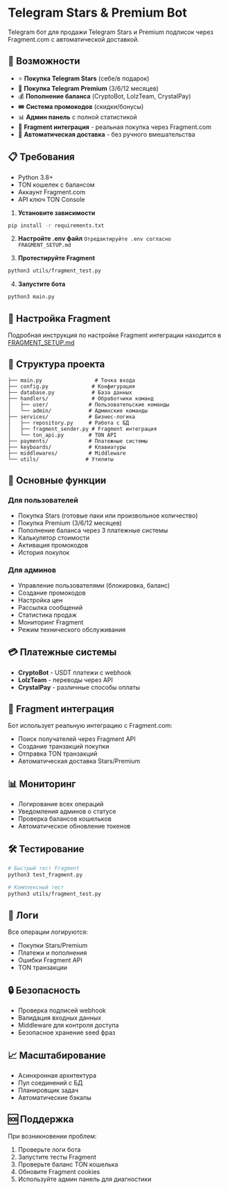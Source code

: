 # Telegram Stars & Premium Bot

Telegram бот для продажи Telegram Stars и Premium подписок через Fragment.com с автоматической доставкой.

## 🚀 Возможности

- ⭐ **Покупка Telegram Stars** (себе/в подарок)
- 💎 **Покупка Telegram Premium** (3/6/12 месяцев)
- 💰 **Пополнение баланса** (CryptoBot, LolzTeam, CrystalPay)
- 🎟️ **Система промокодов** (скидки/бонусы)
- 📊 **Админ панель** с полной статистикой
- 🔗 **Fragment интеграция** - реальная покупка через Fragment.com
- 🤖 **Автоматическая доставка** - без ручного вмешательства

## 📋 Требования

- Python 3.8+
- TON кошелек с балансом
- Аккаунт Fragment.com
- API ключ TON Console

1. **Установите зависимости**
```bash
pip install -r requirements.txt
```

2. **Настройте .env файл**
`
Отредактируйте .env согласно FRAGMENT_SETUP.md
`

3. **Протестируйте Fragment**
```bash
python3 utils/fragment_test.py
```

4. **Запустите бота**
```bash
python3 main.py
```

## 🔧 Настройка Fragment

Подробная инструкция по настройке Fragment интеграции находится в [FRAGMENT_SETUP.md](FRAGMENT_SETUP.md)

## 📁 Структура проекта

```
├── main.py                 # Точка входа
├── config.py              # Конфигурация
├── database.py            # База данных
├── handlers/              # Обработчики команд
│   ├── user/             # Пользовательские команды
│   └── admin/            # Админские команды
├── services/             # Бизнес-логика
│   ├── repository.py     # Работа с БД
│   ├── fragment_sender.py # Fragment интеграция
│   └── ton_api.py        # TON API
├── payments/             # Платежные системы
├── keyboards/            # Клавиатуры
├── middlewares/          # Middleware
└── utils/               # Утилиты
```

## 🎯 Основные функции

### Для пользователей
- Покупка Stars (готовые паки или произвольное количество)
- Покупка Premium (3/6/12 месяцев)
- Пополнение баланса через 3 платежные системы
- Калькулятор стоимости
- Активация промокодов
- История покупок

### Для админов
- Управление пользователями (блокировка, баланс)
- Создание промокодов
- Настройка цен
- Рассылка сообщений
- Статистика продаж
- Мониторинг Fragment
- Режим технического обслуживания

## 💳 Платежные системы

- **CryptoBot** - USDT платежи с webhook
- **LolzTeam** - переводы через API
- **CrystalPay** - различные способы оплаты

## 🔗 Fragment интеграция

Бот использует реальную интеграцию с Fragment.com:
- Поиск получателей через Fragment API
- Создание транзакций покупки
- Отправка TON транзакций
- Автоматическая доставка Stars/Premium

## 📊 Мониторинг

- Логирование всех операций
- Уведомления админов о статусе
- Проверка балансов кошельков
- Автоматическое обновление токенов

## 🛠️ Тестирование

```bash
# Быстрый тест Fragment
python3 test_fragment.py

# Комплексный тест
python3 utils/fragment_test.py
```

## 📝 Логи

Все операции логируются:
- Покупки Stars/Premium
- Платежи и пополнения
- Ошибки Fragment API
- TON транзакции

## 🔒 Безопасность

- Проверка подписей webhook
- Валидация входных данных
- Middleware для контроля доступа
- Безопасное хранение seed фраз

## 📈 Масштабирование

- Асинхронная архитектура
- Пул соединений с БД
- Планировщик задач
- Автоматические бэкапы

## 🆘 Поддержка

При возникновении проблем:
1. Проверьте логи бота
2. Запустите тесты Fragment
3. Проверьте баланс TON кошелька
4. Обновите Fragment cookies
5. Используйте админ панель для диагностики
